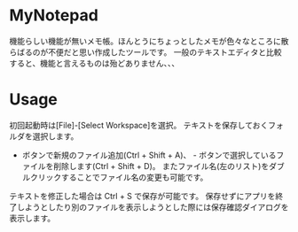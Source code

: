 # MyNotepad
機能らしい機能が無いメモ帳。ほんとうにちょっとしたメモが色々なところに散らばるのが不便だと思い作成したツールです。
一般のテキストエディタと比較すると、機能と言えるものは殆どありません、、、


# Usage
初回起動時は[File]-[Select Workspace]を選択。
テキストを保存しておくフォルダを選択します。

+ ボタンで新規のファイル追加(Ctrl + Shift + A)、 - ボタンで選択しているファイルを削除します(Ctrl + Shift + D)。
またファイル名(左のリスト)をダブルクリックすることでファイル名の変更も可能です。

テキストを修正した場合は Ctrl + S で保存が可能です。
保存せずにアプリを終了しようとしたり別のファイルを表示しようとした際には保存確認ダイアログを表示します。



